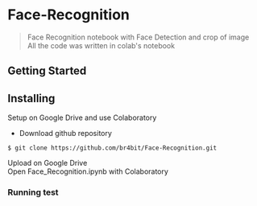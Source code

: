# Face-Recognition
> Face Recognition notebook with Face Detection and crop of image <br>
> All the code was written in colab's notebook

## Getting Started
## Installing
Setup on Google Drive and use Colaboratory
* Download github repository
```
$ git clone https://github.com/br4bit/Face-Recognition.git
```
Upload on Google Drive <br>
Open Face_Recognition.ipynb with Colaboratory

### Running test
